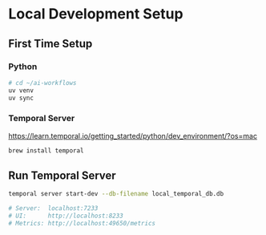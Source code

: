 


# Local Development Setup

## First Time Setup
### Python
```bash
# cd ~/ai-workflows
uv venv
uv sync
```

### Temporal Server

https://learn.temporal.io/getting_started/python/dev_environment/?os=mac

```bash
brew install temporal
```

## Run Temporal Server

```bash
temporal server start-dev --db-filename local_temporal_db.db

# Server:  localhost:7233
# UI:      http://localhost:8233
# Metrics: http://localhost:49650/metrics
```



